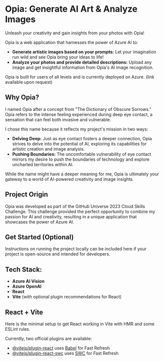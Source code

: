 # Opia: Generate AI Art & Analyze Images

Unleash your creativity and gain insights from your photos with Opia!

Opia is a web application that harnesses the power of Azure AI to:
- **Generate artistic images based on your prompts:** Let your imagination run wild and see Opia bring your ideas to life!
- **Analyze your photos and provide detailed descriptions:** Upload any image and get insightful information from Opia's AI image recognition.

Opia is built for users of all levels and is currently deployed on Azure. (link available upon request)

## Why Opia?

I named Opia after a concept from "The Dictionary of Obscure Sorrows." Opia refers to the intense feeling experienced during deep eye contact, a sensation that can feel both invasive and vulnerable.

I chose this name because it reflects my project's mission in two ways:
- **Delving Deep:** Just as eye contact fosters a deeper connection, Opia strives to delve into the potential of AI, exploring its capabilities for artistic creation and image analysis.
- **Pushing Boundaries:** The uncomfortable vulnerability of eye contact mirrors my desire to push the boundaries of technology and explore uncharted territories within AI.

While the name might have a deeper meaning for me, Opia is ultimately your gateway to a world of AI-powered creativity and image insights.

## Project Origin

Opia was developed as part of the GitHub Universe 2023 Cloud Skills Challenge. This challenge provided the perfect opportunity to combine my passion for AI and creativity, resulting in a unique application that showcases the power of Azure AI.

## Get Started (Optional)

Instructions on running the project locally can be included here if your project is open-source and intended for developers.

## Tech Stack:

- **Azure AI Vision**
- **Azure OpenAI**
- **React**
- **Vite** (with optional plugin recommendations for React)

## React + Vite

Here is the minimal setup to get React working in Vite with HMR and some ESLint rules.

Currently, two official plugins are available:

- [@vitejs/plugin-react](https://github.com/vitejs/vite-plugin-react/blob/main/packages/plugin-react/README.md) uses [Babel](https://babeljs.io/) for Fast Refresh
- [@vitejs/plugin-react-swc](https://github.com/vitejs/vite-plugin-react-swc) uses [SWC](https://swc.rs/) for Fast Refresh
